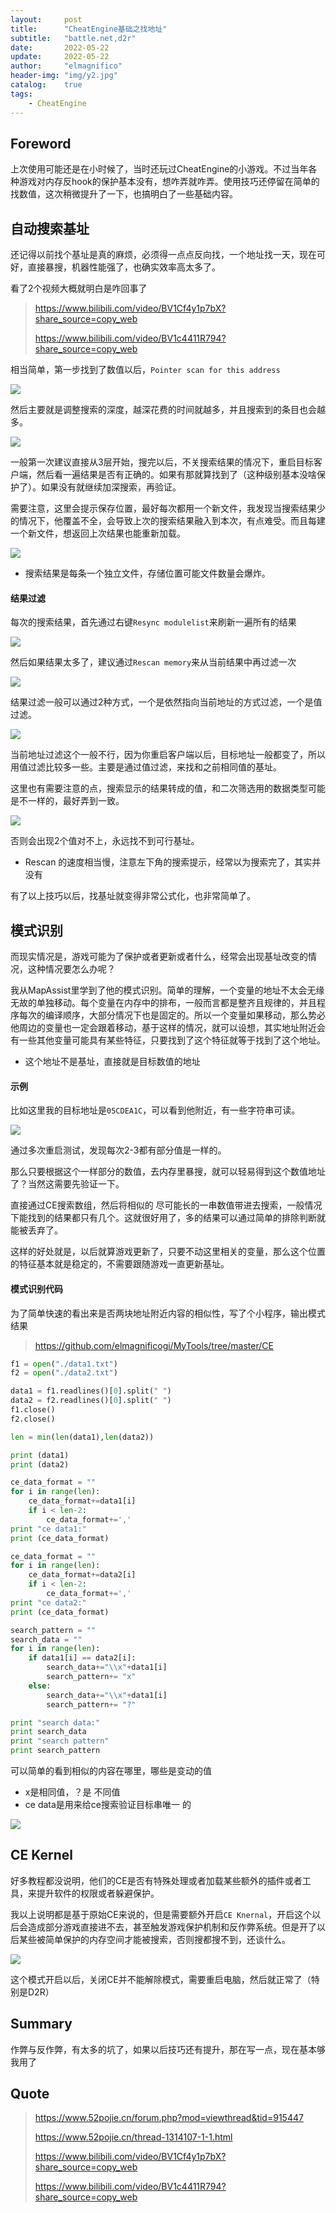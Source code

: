```yaml
---
layout:     post
title:      "CheatEngine基础之找地址"
subtitle:   "battle.net,d2r"
date:       2022-05-22
update:     2022-05-22
author:     "elmagnifico"
header-img: "img/y2.jpg"
catalog:    true
tags:
    - CheatEngine
---
```


## Foreword

上次使用可能还是在小时候了，当时还玩过CheatEngine的小游戏。不过当年各种游戏对内存反hook的保护基本没有，想咋弄就咋弄。使用技巧还停留在简单的找数值，这次稍微提升了一下，也搞明白了一些基础内容。



## 自动搜索基址

还记得以前找个基址是真的麻烦，必须得一点点反向找，一个地址找一天，现在可好，直接暴搜，机器性能强了，也确实效率高太多了。

看了2个视频大概就明白是咋回事了

> https://www.bilibili.com/video/BV1Cf4y1p7bX?share_source=copy_web
>
> https://www.bilibili.com/video/BV1c4411R794?share_source=copy_web



相当简单，第一步找到了数值以后，`Pointer scan for this address`

![](https://img.elmagnifico.tech/static/upload/elmagnifico/202205221436350.png)



然后主要就是调整搜索的深度，越深花费的时间就越多，并且搜索到的条目也会越多。

![](https://img.elmagnifico.tech/static/upload/elmagnifico/202205221437196.png)

一般第一次建议直接从3层开始，搜完以后，不关搜索结果的情况下，重启目标客户端，然后看一遍结果是否有正确的。如果有那就算找到了（这种级别基本没啥保护了）。如果没有就继续加深搜索，再验证。

需要注意，这里会提示保存位置，最好每次都用一个新文件，我发现当搜索结果少的情况下，他覆盖不全，会导致上次的搜索结果融入到本次，有点难受。而且每建一个新文件，想返回上次结果也能重新加载。

![](https://img.elmagnifico.tech/static/upload/elmagnifico/202205221439779.png)

- 搜索结果是每条一个独立文件，存储位置可能文件数量会爆炸。



#### 结果过滤

每次的搜索结果，首先通过右键`Resync modulelist`来刷新一遍所有的结果

![](https://img.elmagnifico.tech/static/upload/elmagnifico/202205221443523.png)

然后如果结果太多了，建议通过`Rescan memory`来从当前结果中再过滤一次 

![](https://img.elmagnifico.tech/static/upload/elmagnifico/202205221442383.png)

结果过滤一般可以通过2种方式，一个是依然指向当前地址的方式过滤，一个是值过滤。

![](https://img.elmagnifico.tech/static/upload/elmagnifico/202205221445472.png)

当前地址过滤这个一般不行，因为你重启客户端以后，目标地址一般都变了，所以用值过滤比较多一些。主要是通过值过滤，来找和之前相同值的基址。

这里也有需要注意的点，搜索显示的结果转成的值，和二次筛选用的数据类型可能是不一样的，最好弄到一致。

![](https://img.elmagnifico.tech/static/upload/elmagnifico/202205221447160.png)

否则会出现2个值对不上，永远找不到可行基址。

- Rescan 的速度相当慢，注意左下角的搜索提示，经常以为搜索完了，其实并没有

有了以上技巧以后，找基址就变得非常公式化，也非常简单了。



## 模式识别

而现实情况是，游戏可能为了保护或者更新或者什么，经常会出现基址改变的情况，这种情况要怎么办呢？

我从MapAssist里学到了他的模式识别。简单的理解，一个变量的地址不太会无缘无故的单独移动。每个变量在内存中的排布，一般而言都是整齐且规律的，并且程序每次的编译顺序，大部分情况下也是固定的。所以一个变量如果移动，那么势必他周边的变量也一定会跟着移动，基于这样的情况，就可以设想，其实地址附近会有一些其他变量可能具有某些特征，只要找到了这个特征就等于找到了这个地址。

- 这个地址不是基址，直接就是目标数值的地址 



#### 示例

比如这里我的目标地址是`05CDEA1C`，可以看到他附近，有一些字符串可读。

![](https://img.elmagnifico.tech/static/upload/elmagnifico/202205221456073.png)

通过多次重启测试，发现每次2-3都有部分值是一样的。

那么只要根据这个一样部分的数值，去内存里暴搜，就可以轻易得到这个数值地址了？当然这需要先验证一下。

直接通过CE搜索数组，然后将相似的 尽可能长的一串数值带进去搜索，一般情况下能找到的结果都只有几个。这就很好用了，多的结果可以通过简单的排除判断就能被丢弃了。

这样的好处就是，以后就算游戏更新了，只要不动这里相关的变量，那么这个位置的特征基本就是稳定的，不需要跟随游戏一直更新基址。



#### 模式识别代码

为了简单快速的看出来是否两块地址附近内容的相似性，写了个小程序，输出模式结果

> https://github.com/elmagnificogi/MyTools/tree/master/CE

```python
f1 = open("./data1.txt")
f2 = open("./data2.txt")

data1 = f1.readlines()[0].split(" ")
data2 = f2.readlines()[0].split(" ")
f1.close()
f2.close()

len = min(len(data1),len(data2))

print (data1)
print (data2)

ce_data_format = ""
for i in range(len):
    ce_data_format+=data1[i]
    if i < len-2:
        ce_data_format+=','
print "ce data1:"
print (ce_data_format)

ce_data_format = ""
for i in range(len):
    ce_data_format+=data2[i]
    if i < len-2:
        ce_data_format+=','
print "ce data2:"
print (ce_data_format)

search_pattern = ""
search_data = ""
for i in range(len):
    if data1[i] == data2[i]:
        search_data+="\\x"+data1[i]
        search_pattern+= "x"
    else:
        search_data+="\\x"+data1[i]
        search_pattern+= "?"

print "search data:"
print search_data
print "search pattern"
print search_pattern
```



可以简单的看到相似的内容在哪里，哪些是变动的值

- x是相同值，？是 不同值
- ce data是用来给ce搜索验证目标串唯一 的

![](https://img.elmagnifico.tech/static/upload/elmagnifico/202205221507886.png)



## CE Kernel

好多教程都没说明，他们的CE是否有特殊处理或者加载某些额外的插件或者工具，来提升软件的权限或者躲避保护。

我以上说明都是基于原始CE来说的，但是需要额外开启`CE Knernal`，开启这个以后会造成部分游戏直接进不去，甚至触发游戏保护机制和反作弊系统。但是开了以后某些被简单保护的内存空间才能被搜索，否则搜都搜不到，还谈什么。

![](https://img.elmagnifico.tech/static/upload/elmagnifico/202205221509694.png)

这个模式开启以后，关闭CE并不能解除模式，需要重启电脑，然后就正常了（特别是D2R）



## Summary

作弊与反作弊，有太多的坑了，如果以后技巧还有提升，那在写一点，现在基本够我用了



## Quote

> https://www.52pojie.cn/forum.php?mod=viewthread&tid=915447
>
> https://www.52pojie.cn/thread-1314107-1-1.html
>
> https://www.bilibili.com/video/BV1Cf4y1p7bX?share_source=copy_web
>
> https://www.bilibili.com/video/BV1c4411R794?share_source=copy_web

